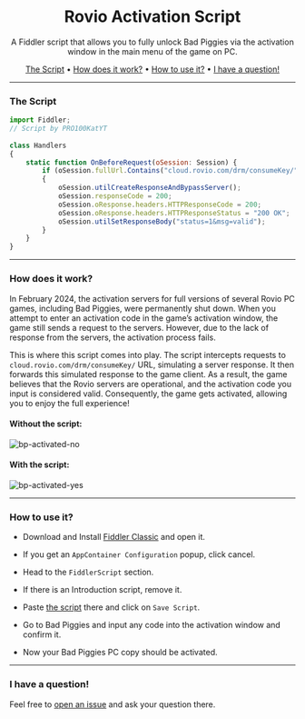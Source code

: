 <div align="center">
<h1>Rovio Activation Script</h1>
  
A Fiddler script that allows you to fully unlock Bad Piggies via the activation window in the main menu of the game on PC.

[The Script](#the-script) •
[How does it work?](#how-does-it-work) •
[How to use it?](#how-to-use-it) •
[I have a question!](#i-have-a-question)
</div>

---

### The Script
```javascript
import Fiddler;
// Script by PRO100KatYT
 
class Handlers
{
    static function OnBeforeRequest(oSession: Session) {
        if (oSession.fullUrl.Contains("cloud.rovio.com/drm/consumeKey/"))
        {
            oSession.utilCreateResponseAndBypassServer();
            oSession.responseCode = 200;
            oSession.oResponse.headers.HTTPResponseCode = 200;
            oSession.oResponse.headers.HTTPResponseStatus = "200 OK";
            oSession.utilSetResponseBody("status=1&msg=valid");
        }
    }
}
```

---

### How does it work?
In February 2024, the activation servers for full versions of several Rovio PC games, including Bad Piggies, were permanently shut down. When you attempt to enter an activation code in the game’s activation window, the game still sends a request to the servers. However, due to the lack of response from the servers, the activation process fails.

This is where this script comes into play. The script intercepts requests to `cloud.rovio.com/drm/consumeKey/` URL, simulating a server response. It then forwards this simulated response to the game client. As a result, the game believes that the Rovio servers are operational, and the activation code you input is considered valid. Consequently, the game gets activated, allowing you to enjoy the full experience!

#### Without the script:

![bp-activated-no](https://github.com/PRO100KatYT/RovioActivationScript/assets/67335438/ab114f8e-f49e-4092-9dc5-1ec2092ca8d5)

#### With the script:

![bp-activated-yes](https://github.com/PRO100KatYT/RovioActivationScript/assets/67335438/31f55c2d-a198-4c51-9cef-0f6297788955)

---

### How to use it?
- Download and Install [Fiddler Classic](https://www.telerik.com/download/fiddler) and open it.

- If you get an `AppContainer Configuration` popup, click cancel.

- Head to the `FiddlerScript` section.

- If there is an Introduction script, remove it.

- Paste [the script](#the-script) there and click on `Save Script`.

- Go to Bad Piggies and input any code into the activation window and confirm it.

- Now your Bad Piggies PC copy should be activated.
---

### I have a question!
Feel free to [open an issue](https://github.com/PRO100KatYT/RovioActivationScript/issues/new "Click here if you want to open an issue.") and ask your question there.
